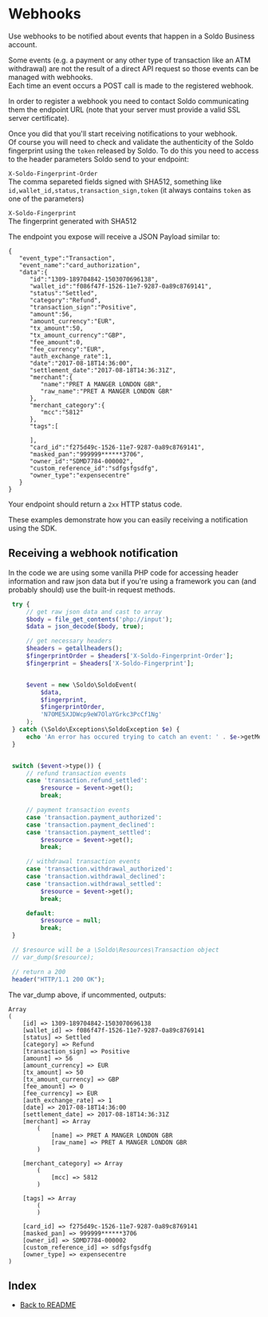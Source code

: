 # Webhooks

Use webhooks to be notified about events that happen in a Soldo Business account.

Some events (e.g. a payment or any other type of transaction like an ATM withdrawal) are not the result of a direct API request so those events can be managed with webhooks.  
Each time an event occurs a POST call is made to the registered webhook.

In order to register a webhook you need to contact Soldo communicating them the endpoint URL (note that your server must provide a valid SSL server certificate).

Once you did that you'll start receiving notifications to your webhook.   
Of course you will need to check and validate the authenticity of the Soldo fingerprint using the `token` released by Soldo.
To do this you need to access to the header parameters Soldo send to your endpoint:

`X-Soldo-Fingerprint-Order`   
The comma separeted fields signed with SHA512, something like `id,wallet_id,status,transaction_sign,token` (it always contains `token` as one of the parameters)

`X-Soldo-Fingerprint`   
The fingerprint generated with SHA512

The endpoint you expose will receive a JSON Payload similar to:

```
{
   "event_type":"Transaction",
   "event_name":"card_authorization",
   "data":{
      "id":"1309-189704842-1503070696138",
      "wallet_id":"f086f47f-1526-11e7-9287-0a89c8769141",
      "status":"Settled",
      "category":"Refund",
      "transaction_sign":"Positive",
      "amount":56,
      "amount_currency":"EUR",
      "tx_amount":50,
      "tx_amount_currency":"GBP",
      "fee_amount":0,
      "fee_currency":"EUR",
      "auth_exchange_rate":1,
      "date":"2017-08-18T14:36:00",
      "settlement_date":"2017-08-18T14:36:31Z",
      "merchant":{
         "name":"PRET A MANGER LONDON GBR",
         "raw_name":"PRET A MANGER LONDON GBR"
      },
      "merchant_category":{
         "mcc":"5812"
      },
      "tags":[

      ],
      "card_id":"f275d49c-1526-11e7-9287-0a89c8769141",
      "masked_pan":"999999******3706",
      "owner_id":"SDMD7784-000002",
      "custom_reference_id":"sdfgsfgsdfg",
      "owner_type":"expensecentre"
   }
}
```
Your endpoint should return a `2xx` HTTP status code.

These examples demonstrate how you can easily receiving a notification using the SDK.  

## Receiving a webhook notification

In the code we are using some vanilla PHP code for accessing header information and raw json data but if you're using a framework you can (and probably should) use the built-in request methods.

```php
 try {
     // get raw json data and cast to array
     $body = file_get_contents('php://input');
     $data = json_decode($body, true);

     // get necessary headers
     $headers = getallheaders();
     $fingerprintOrder = $headers['X-Soldo-Fingerprint-Order'];
     $fingerprint = $headers['X-Soldo-Fingerprint'];


     $event = new \Soldo\SoldoEvent(
         $data,
         $fingerprint,
         $fingerprintOrder,
         'N7OME5XJDWcp9eW7OlaYGrkc3PcCf1Ng'
     );
 } catch (\Soldo\Exceptions\SoldoException $e) {
     echo 'An error has occured trying to catch an event: ' . $e->getMessage();
 }


 switch ($event->type()) {
     // refund transaction events
     case 'transaction.refund_settled':
         $resource = $event->get();
         break;

     // payment transaction events
     case 'transaction.payment_authorized':
     case 'transaction.payment_declined':
     case 'transaction.payment_settled':
         $resource = $event->get();
         break;

     // withdrawal transaction events
     case 'transaction.withdrawal_authorized':
     case 'transaction.withdrawal_declined':
     case 'transaction.withdrawal_settled':
         $resource = $event->get();
         break;

     default:
         $resource = null;
         break;
 }

 // $resource will be a \Soldo\Resources\Transaction object
 // var_dump($resource);

 // return a 200
 header("HTTP/1.1 200 OK");

```

The var_dump above, if uncommented, outputs:

```
Array
(
    [id] => 1309-189704842-1503070696138
    [wallet_id] => f086f47f-1526-11e7-9287-0a89c8769141
    [status] => Settled
    [category] => Refund
    [transaction_sign] => Positive
    [amount] => 56
    [amount_currency] => EUR
    [tx_amount] => 50
    [tx_amount_currency] => GBP
    [fee_amount] => 0
    [fee_currency] => EUR
    [auth_exchange_rate] => 1
    [date] => 2017-08-18T14:36:00
    [settlement_date] => 2017-08-18T14:36:31Z
    [merchant] => Array
        (
            [name] => PRET A MANGER LONDON GBR
            [raw_name] => PRET A MANGER LONDON GBR
        )

    [merchant_category] => Array
        (
            [mcc] => 5812
        )

    [tags] => Array
        (
        )

    [card_id] => f275d49c-1526-11e7-9287-0a89c8769141
    [masked_pan] => 999999******3706
    [owner_id] => SDMD7784-000002
    [custom_reference_id] => sdfgsfgsdfg
    [owner_type] => expensecentre
)

```

## Index
- [Back to README](../README.md)
